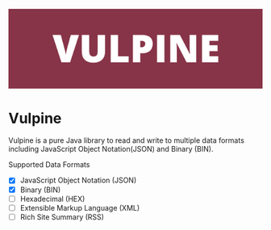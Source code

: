 ![Vulpine](logo.png)

Vulpine
============

Vulpine is a pure Java library to read and write to multiple data formats including JavaScript Object Notation(JSON) and Binary (BIN).


Supported Data Formats
- [x] JavaScript Object Notation (JSON)
- [x] Binary (BIN)
- [ ] Hexadecimal (HEX)
- [ ] Extensible Markup Language (XML)
- [ ] Rich Site Summary (RSS)
